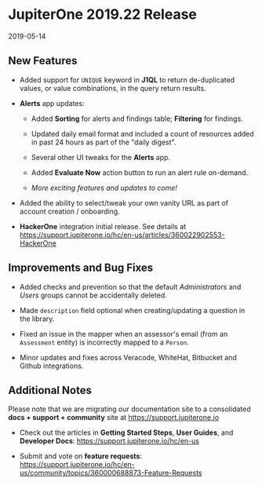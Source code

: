 # JupiterOne 2019.22 Release

2019-05-14

## New Features

- Added support for `UNIQUE` keyword in **J1QL** to return de-duplicated values,
  or value combinations, in the query return results.

- **Alerts** app updates:

  - Added **Sorting** for alerts and findings table; **Filtering** for findings.

  - Updated daily email format and included a count of resources added in past
    24 hours as part of the "daily digest".

  - Several other UI tweaks for the **Alerts** app.

  - Added **Evaluate Now** action button to run an alert rule on-demand.

  - _More exciting features and updates to come!_

- Added the ability to select/tweak your own vanity URL as part of account
  creation / onboarding.

- **HackerOne** integration initial release. See details at
  <https://support.jupiterone.io/hc/en-us/articles/360022902553-HackerOne>

## Improvements and Bug Fixes

- Added checks and prevention so that the default *Administrators* and *Users*
  groups cannot be accidentally deleted.

- Made `description` field optional when creating/updating a question in the
  library.

- Fixed an issue in the mapper when an assessor's email (from an `Assessment`
  entity) is incorrectly mapped to a `Person`.

- Minor updates and fixes across Veracode, WhiteHat, Bitbucket and Github
  integrations.

## Additional Notes

Please note that we are migrating our documentation site to a consolidated
**docs + support + community** site at https://support.jupiterone.io

- Check out the articles in **Getting Started Steps**, **User Guides**, and
  **Developer Docs**:
  <https://support.jupiterone.io/hc/en-us>

- Submit and vote on **feature requests**:
  <https://support.jupiterone.io/hc/en-us/community/topics/360000688873-Feature-Requests>